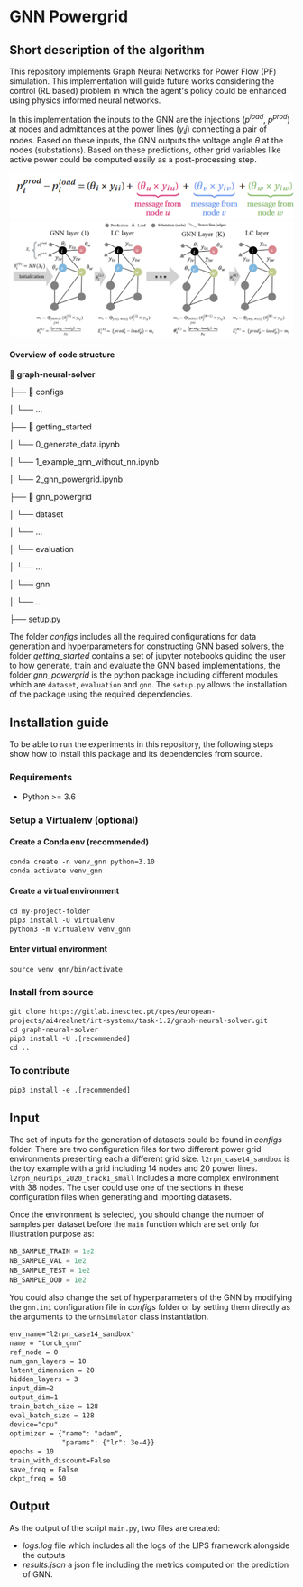 # GNN Powergrid

## Short description of the algorithm
This repository implements Graph Neural Networks for Power Flow (PF) simulation. This implementation will guide future works considering the control (RL based) problem in which the agent's policy could be enhanced using physics informed neural networks.

In this implementation the inputs to the GNN are the injections ($p^{load}$, $p^{prod}$) at nodes and admittances at the power lines ($y_ij$) connecting a pair of nodes. Based on these inputs, the GNN outputs the voltage angle $\theta$ at the nodes (substations). Based on these predictions, other grid variables like active power could be computed easily as a post-processing step.  

<div align="center">
  <img src="./imgs/gnn_eq_powergrid.png">
</div>

<div align="center">
  <img src="./imgs/gnn_scheme_powergrid.png">
</div>

<!-- ![eq](./imgs/gnn_eq_powergrid.png)
![scheme](./imgs/gnn_scheme_powergrid.png) -->

#### Overview of code structure
:open_file_folder: **graph-neural-solver**

├── :open_file_folder: configs

│   └── ...

├── :open_file_folder: getting_started

│   └── 0_generate_data.ipynb

│   └── 1_example_gnn_without_nn.ipynb

│   └── 2_gnn_powergrid.ipynb

├── :open_file_folder: gnn_powergrid

│   └── dataset

│     └── ...

│   └── evaluation

│     └── ...

│   └── gnn

│     └── ...

├── setup.py


The folder *configs* includes all the required configurations for data generation and hyperparameters for constructing GNN based solvers, the folder *getting_started* contains a set of jupyter notebooks guiding the user to how generate, train and evaluate the GNN based implementations, the folder *gnn_powergrid* is the python package including different modules which are `dataset`, `evaluation` and `gnn`. The `setup.py` allows the installation of the package using the required dependencies.

## Installation guide
To be able to run the experiments in this repository, the following steps show how to install this package and its dependencies from source.

### Requirements
- Python >= 3.6

### Setup a Virtualenv (optional)
#### Create a Conda env (recommended)
```commandline
conda create -n venv_gnn python=3.10
conda activate venv_gnn
```
#### Create a virtual environment

```commandline
cd my-project-folder
pip3 install -U virtualenv
python3 -m virtualenv venv_gnn
```
#### Enter virtual environment
```commandline
source venv_gnn/bin/activate
```

### Install from source
```commandline
git clone https://gitlab.inesctec.pt/cpes/european-projects/ai4realnet/irt-systemx/task-1.2/graph-neural-solver.git
cd graph-neural-solver
pip3 install -U .[recommended]
cd ..
```

### To contribute
```commandline
pip3 install -e .[recommended]
```

## Input
The set of inputs for the generation of datasets could be found in *configs* folder. There are two configuration files for two different power grid environments presenting each a different grid size. `l2rpn_case14_sandbox` is the toy example with a grid including 14 nodes and 20 power lines. `l2rpn_neurips_2020_track1_small` includes a more complex environment with 38 nodes. The user could use one of the sections in these configuration files when generating and importing datasets. 

Once the environment is selected, you should change the number of samples per dataset before the `main` function which are set only for illustration purpose as: 

```python
NB_SAMPLE_TRAIN = 1e2
NB_SAMPLE_VAL = 1e2
NB_SAMPLE_TEST = 1e2
NB_SAMPLE_OOD = 1e2
```

You could also change the set of hyperparameters of the GNN by modifying the `gnn.ini` configuration file in *configs* folder or by setting them directly as the arguments to the `GnnSimulator` class instantiation. 

```config
env_name="l2rpn_case14_sandbox"
name = "torch_gnn"
ref_node = 0
num_gnn_layers = 10
latent_dimension = 20
hidden_layers = 3
input_dim=2
output_dim=1
train_batch_size = 128
eval_batch_size = 128
device="cpu"
optimizer = {"name": "adam",
             "params": {"lr": 3e-4}}
epochs = 10
train_with_discount=False
save_freq = False
ckpt_freq = 50
```

## Output
As the output of the script `main.py`, two files are created:
- *logs.log* file which includes all the logs of the LIPS framework alongside the outputs
- *results.json* a json file including the metrics computed on the prediction of GNN.
